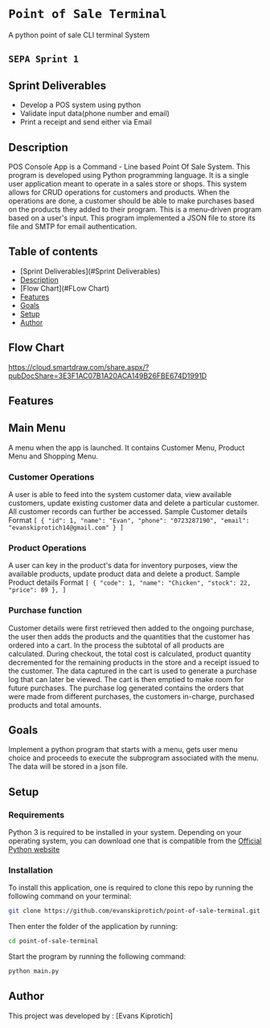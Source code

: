 # `Point of Sale Terminal`
A python point of sale CLI terminal System
## `SEPA Sprint 1` ##

## Sprint Deliverables
- Develop a POS system using python
- Validate input data(phone number and email)
- Print a receipt and send either via Email 

## Description
POS Console App is a Command - Line based Point Of Sale System. 
This program is developed  using Python programming language. 
It is a single user application meant to operate in a sales store or shops. 
This system allows for CRUD operations for customers and products. When the operations are done, a customer should be able to make purchases based on the products they added to their program. This is a menu-driven program based on a user's input.
This program implemented a JSON file to store its file and SMTP for email authentication.



## Table of contents
* [Sprint Deliverables](#Sprint Deliverables)
* [Description](#Description)
* [Flow Chart](#FLow Chart)
* [Features](#Features)
* [Goals](#Goals)
* [Setup](#Setup)
* [Author](#Author)

## Flow Chart
https://cloud.smartdraw.com/share.aspx/?pubDocShare=3E3F1AC07B1A20ACA149B26FBE674D1991D


## Features
## Main Menu
A menu when the app is launched. It contains Customer Menu, Product Menu and Shopping Menu.
### Customer Operations
A user is able to feed into the system customer data, view available customers, update existing customer data and delete a particular customer. All customer records can further be accessed.
Sample Customer details Format
    ```
        [
            {
                "id": 1,
                "name": "Evan",
                "phone": "0723287190",
                "email": "evanskiprotich14@gmail.com"
            }
        ]
    ```

### Product Operations
A user can key in the product's data for inventory purposes, view the available products, update product data and delete a product.
Sample Product details Format
    ```
        [
            {
        "code": 1,
        "name": "Chicken",
        "stock": 22,
        "price": 89
    },
        ]
    ```

### Purchase function
Customer details were first retrieved then added to the ongoing purchase, the user then adds the products and the quantities that the customer has ordered into a cart. In the process the subtotal of all products are calculated. During checkout, the total cost is calculated, product quantity decremented for the remaining products in the store and a receipt issued to the customer. The data captured in the cart is used to generate a purchase log that can later be viewed. The cart is then emptied to make room for future purchases. The purchase log generated contains the orders that were made from different purchases, the customers in-charge, purchased products and total amounts.

## Goals

Implement a python program that starts with a menu, gets user menu choice and proceeds to execute the subprogram associated with the menu.
The data will be stored in a json file.

## Setup
### Requirements
Python 3 is required to be installed in your system. Depending on your operating system, you can download one that is compatible from the [Official Python website](https://www.python.org/downloads/) 
### Installation
To install this application, one is required to clone this repo by running the following command on your terminal:
```bash 
git clone https://github.com/evanskiprotich/point-of-sale-terminal.git
```
Then enter the folder of the application by running:
```bash 
cd point-of-sale-terminal
```
Start the program by running the following command:
```bash 
python main.py
```

Author
---
This project was developed by : [Evans Kiprotich]
